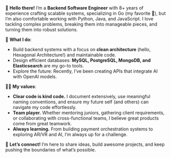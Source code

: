 👋 **Hello there!** I’m a **Backend Software Engineer** with 8+ years of experience crafting scalable systems, specializing in Go (my favorite 🚀), but I’m also comfortable working with Python, Java, and JavaScript. I love tackling complex problems, breaking them into manageable pieces, and turning them into robust solutions.

🎯 **What I do**:
- Build backend systems with a focus on **clean architecture** (hello, Hexagonal Architecture!) and maintainable code.
- Design efficient databases: **MySQL, PostgreSQL, MongoDB, and Elasticsearch** are my go-to tools.
- Explore the future: Recently, I’ve been creating APIs that integrate AI with OpenAI models.

👨‍💻 **My values**:
- **Clear code is kind code.** I document extensively, use meaningful naming conventions, and ensure my future self (and others) can navigate my code effortlessly.
- **Team player.** Whether mentoring juniors, gathering client requirements, or collaborating with cross-functional teams, I believe great products come from great teamwork.
- **Always learning.** From building payment orchestration systems to exploring AR/VR and AI, I’m always up for a challenge.

🌟 **Let’s connect!** I’m here to share ideas, build awesome projects, and keep pushing the boundaries of what’s possible.

<!---
JairoGLoz/JairoGLoz is a ✨ special ✨ repository because its `README.md` (this file) appears on your GitHub profile.
You can click the Preview link to take a look at your changes.
--->
